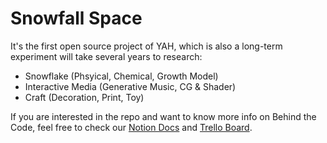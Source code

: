 # Snowfall Space

It's the first open source project of YAH, which is also a long-term experiment will take several years to research:

- Snowflake (Phsyical, Chemical, Growth Model)
- Interactive Media (Generative Music, CG & Shader)
- Craft (Decoration, Print, Toy)

If you are interested in the repo and want to know more info on Behind the Code, feel free to check our [Notion Docs](https://www.notion.so/yetanotherhole/Snowfall-Space-724b28d106184d7a89c857cb80a0f2ac) and [Trello Board](https://trello.com/b/Ymd5447C/snowfall-space).
